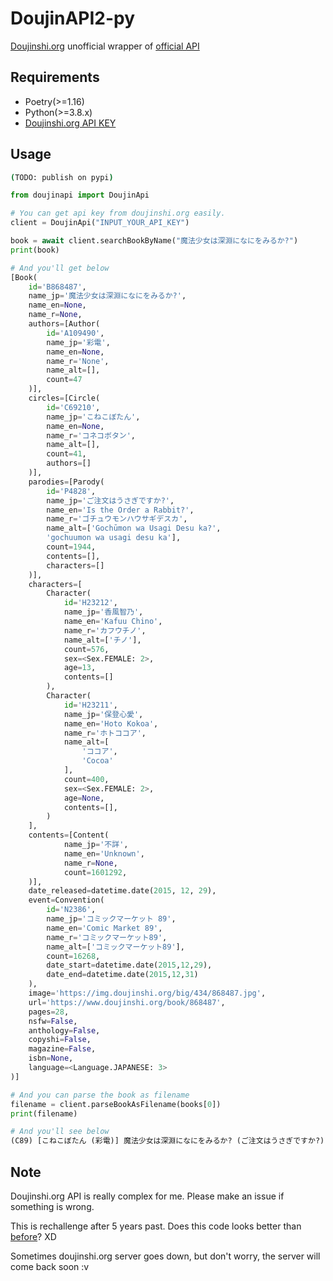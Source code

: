 # DoujinAPI2-py

[Doujinshi.org](https://www.doujinshi.org/) unofficial wrapper of [official API](https://www.doujinshi.org/API_MANUAL.txt)

## Requirements
* Poetry(>=1.16)
* Python(>=3.8.x)
* [Doujinshi.org API KEY](https://www.doujinshi.org/settings/)

## Usage
```bash
(TODO: publish on pypi)
```

```python
from doujinapi import DoujinApi

# You can get api key from doujinshi.org easily.
client = DoujinApi("INPUT_YOUR_API_KEY")

book = await client.searchBookByName("魔法少女は深淵になにをみるか?")
print(book)

# And you'll get below
[Book(
    id='B868487',
    name_jp='魔法少女は深淵になにをみるか?',
    name_en=None,
    name_r=None,
    authors=[Author(
        id='A109490',
        name_jp='彩電',
        name_en=None,
        name_r='None',
        name_alt=[],
        count=47
    )],
    circles=[Circle(
        id='C69210',
        name_jp='こねこぼたん',
        name_en=None,
        name_r='コネコボタン',
        name_alt=[],
        count=41,
        authors=[]
    )],
    parodies=[Parody(
        id='P4828',
        name_jp='ご注文はうさぎですか?',
        name_en='Is the Order a Rabbit?',
        name_r='ゴチュウモンハウサギデスカ',
        name_alt=['Gochūmon wa Usagi Desu ka?',
        'gochuumon wa usagi desu ka'],
        count=1944,
        contents=[],
        characters=[]
    )],
    characters=[
        Character(
            id='H23212',
            name_jp='香風智乃',
            name_en='Kafuu Chino',
            name_r='カフウチノ',
            name_alt=['チノ'],
            count=576,
            sex=<Sex.FEMALE: 2>,
            age=13,
            contents=[]
        ),
        Character(
            id='H23211',
            name_jp='保登心愛',
            name_en='Hoto Kokoa',
            name_r='ホトココア',
            name_alt=[
                'ココア',
                'Cocoa'
            ],
            count=400,
            sex=<Sex.FEMALE: 2>,
            age=None,
            contents=[],
        )
    ],
    contents=[Content(
            name_jp='不詳',
            name_en='Unknown',
            name_r=None,
            count=1601292,
    )],
    date_released=datetime.date(2015, 12, 29),
    event=Convention(
        id='N2386',
        name_jp='コミックマーケット 89',
        name_en='Comic Market 89',
        name_r='コミックマーケット89',
        name_alt=['コミックマーケット89'],
        count=16268,
        date_start=datetime.date(2015,12,29),
        date_end=datetime.date(2015,12,31)
    ),
    image='https://img.doujinshi.org/big/434/868487.jpg',
    url='https://www.doujinshi.org/book/868487',
    pages=28,
    nsfw=False,
    anthology=False,
    copyshi=False,
    magazine=False,
    isbn=None,
    language=<Language.JAPANESE: 3>
)]

# And you can parse the book as filename
filename = client.parseBookAsFilename(books[0])
print(filename)

# And you'll see below
(C89) [こねこぼたん (彩電)] 魔法少女は深淵になにをみるか? (ご注文はうさぎですか?)

```

## Note
Doujinshi.org API is really complex for me.
Please make an issue if something is wrong.

This is rechallenge after 5 years past.
Does this code looks better than [before](https://github.com/Dosugamea/DoujinAPI-py)? XD

Sometimes doujinshi.org server goes down, but don't worry, the server will come back soon :v